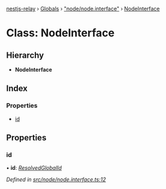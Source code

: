 [nestjs-relay](../README.md) › [Globals](../globals.md) › ["node/node.interface"](../modules/_node_node_interface_.md) › [NodeInterface](_node_node_interface_.nodeinterface.md)

# Class: NodeInterface

## Hierarchy

* **NodeInterface**

## Index

### Properties

* [id](_node_node_interface_.nodeinterface.md#id)

## Properties

###  id

• **id**: *[ResolvedGlobalId](_global_id_resolved_global_id_class_.resolvedglobalid.md)*

*Defined in [src/node/node.interface.ts:12](https://github.com/rogerballard/nestjs-relay/blob/e8933db/src/node/node.interface.ts#L12)*

